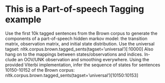 # This is a Part-of-speech Tagging example 
Use the first 10k tagged sentences from the Brown corpus to generate the components of a part-of-speech hidden markov model: the transition matrix, observation matrix, and initial state distribution. Use the universal tagset:
nltk.corpus.brown.tagged_sents(tagset=’universal’)[:10000]
Also hang on to the mappings between states/observations and indices. In- clude an OOV/UNK observation and smoothing everywhere.
Using the provided Viterbi implementation, infer the sequence of states for sentences 10150-10152 of the Brown corpus:
nltk.corpus.brown.tagged_sents(tagset=’universal’)[10150:10153]
